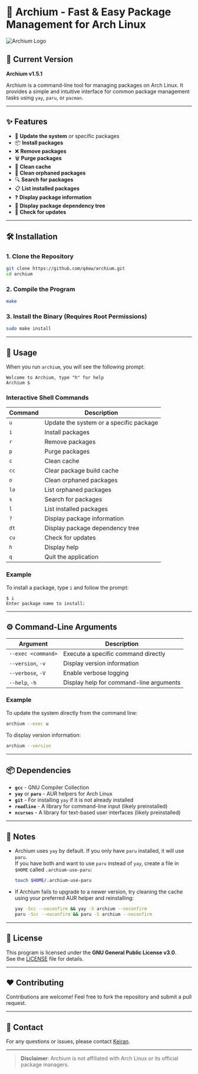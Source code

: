 # 🌟 Archium - Fast & Easy Package Management for Arch Linux

![Archium Logo](https://via.placeholder.com/728x90.png?text=Archium+-+Package+Management+Made+Easy)

## 🚀 Current Version

**Archium v1.5.1**

Archium is a command-line tool for managing packages on Arch Linux. It provides a simple and intuitive interface for common package management tasks using `yay`, `paru`, or `pacman`.

---

## ✨ Features

- 🔄 **Update the system** or specific packages
- 📦 **Install packages**
- ❌ **Remove packages**
- 🗑️ **Purge packages**
- 🧹 **Clean cache**
- 🧩 **Clean orphaned packages**
- 🔍 **Search for packages**
- 📋 **List installed packages**
- ❓ **Display package information**
- 🌳 **Display package dependency tree**
- 🔔 **Check for updates**

---

## 🛠️ Installation

### 1. Clone the Repository
```bash
git clone https://github.com/q4ow/archium.git
cd archium
```

### 2. Compile the Program
```bash
make
```

### 3. Install the Binary (Requires Root Permissions)
```bash
sudo make install
```

---

## 📖 Usage

When you run `archium`, you will see the following prompt:

```plaintext
Welcome to Archium, type "h" for help
Archium $
```

### Interactive Shell Commands
| Command | Description                              |
|---------|------------------------------------------|
| `u`     | Update the system or a specific package  |
| `i`     | Install packages                         |
| `r`     | Remove packages                          |
| `p`     | Purge packages                           |
| `c`     | Clean cache                              |
| `cc`    | Clear package build cache               |
| `o`     | Clean orphaned packages                 |
| `lo`    | List orphaned packages                  |
| `s`     | Search for packages                     |
| `l`     | List installed packages                 |
| `?`     | Display package information             |
| `dt`    | Display package dependency tree         |
| `cu`    | Check for updates                       |
| `h`     | Display help                            |
| `q`     | Quit the application                    |

### Example
To install a package, type `i` and follow the prompt:
```plaintext
$ i
Enter package name to install:
```

---

## ⚙️ Command-Line Arguments

| Argument            | Description                                      |
|----------------------|--------------------------------------------------|
| `--exec <command>`   | Execute a specific command directly              |
| `--version`, `-v`    | Display version information                      |
| `--verbose`, `-V`    | Enable verbose logging                           |
| `--help`, `-h`       | Display help for command-line arguments          |

### Example
To update the system directly from the command line:
```bash
archium --exec u
```

To display version information:
```bash
archium --version
```

---

## 📦 Dependencies

- **`gcc`** - GNU Compiler Collection
- **`yay`** or **`paru`** - AUR helpers for Arch Linux
- **`git`** - For installing `yay` if it is not already installed
- **`readline`** - A library for command-line input (likely preinstalled)
- **`ncurses`** - A library for text-based user interfaces (likely preinstalled)

---

## 📝 Notes

- Archium uses `yay` by default. If you only have `paru` installed, it will use `paru`.  
  If you have both and want to use `paru` instead of `yay`, create a file in `$HOME` called `.archium-use-paru`:
  ```bash
  touch $HOME/.archium-use-paru
  ```

- If Archium fails to upgrade to a newer version, try cleaning the cache using your preferred AUR helper and reinstalling:
  ```bash
  yay -Scc --noconfirm && yay -S archium --noconfirm
  paru -Scc --noconfirm && paru -S archium --noconfirm
  ```

---

## 📜 License

This program is licensed under the **GNU General Public License v3.0**.  
See the [LICENSE](./LICENSE) file for details.

---

## ❤️ Contributing

Contributions are welcome! Feel free to fork the repository and submit a pull request.

---

## 📧 Contact

For any questions or issues, please contact [Keiran](mailto:me@keiran.cc).

---

> **Disclaimer**: Archium is not affiliated with Arch Linux or its official package managers.